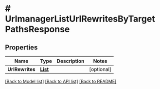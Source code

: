 # # UrlmanagerListUrlRewritesByTargetPathsResponse


## Properties 


Name | Type | Description | Notes
------------ | ------------- | ------------- | -------------
**UrlRewrites**| [**List<UrlmanagerUrlRewrite>**](UrlmanagerUrlRewrite.md) |   | [optional]


[[Back to Model list]](../../README.md#models) [[Back to API list]](../../README.md#endpoints) [[Back to README]](../../README.md)

